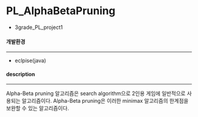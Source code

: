 # PL_AlphaBetaPruning
* 3grade_PL_project1





#### 개발환경
-----------------
* eclpise(java)


#### description
------------------
Alpha-Beta pruning 알고리즘은 search algorithm으로
2인용 게임에 일반적으로 사용되는 알고리즘이다.
Alpha-Beta pruning은 이러한 minimax 알고리즘의 한계점을 보완할 수 있는 알고리즘이다.

